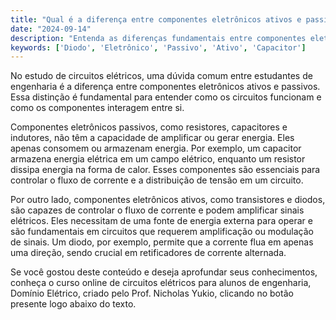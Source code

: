 ```yaml
---
title: "Qual é a diferença entre componentes eletrônicos ativos e passivos?"
date: "2024-09-14"
description: "Entenda as diferenças fundamentais entre componentes eletrônicos ativos e passivos em circuitos elétricos."
keywords: ['Diodo', 'Eletrônico', 'Passivo', 'Ativo', 'Capacitor']
---
```


No estudo de circuitos elétricos, uma dúvida comum entre estudantes de engenharia é a diferença entre componentes eletrônicos ativos e passivos. Essa distinção é fundamental para entender como os circuitos funcionam e como os componentes interagem entre si.

Componentes eletrônicos passivos, como resistores, capacitores e indutores, não têm a capacidade de amplificar ou gerar energia. Eles apenas consomem ou armazenam energia. Por exemplo, um capacitor armazena energia elétrica em um campo elétrico, enquanto um resistor dissipa energia na forma de calor. Esses componentes são essenciais para controlar o fluxo de corrente e a distribuição de tensão em um circuito.

Por outro lado, componentes eletrônicos ativos, como transistores e diodos, são capazes de controlar o fluxo de corrente e podem amplificar sinais elétricos. Eles necessitam de uma fonte de energia externa para operar e são fundamentais em circuitos que requerem amplificação ou modulação de sinais. Um diodo, por exemplo, permite que a corrente flua em apenas uma direção, sendo crucial em retificadores de corrente alternada.

Se você gostou deste conteúdo e deseja aprofundar seus conhecimentos, conheça o curso online de circuitos elétricos para alunos de engenharia, Domínio Elétrico, criado pelo Prof. Nicholas Yukio, clicando no botão presente logo abaixo do texto.